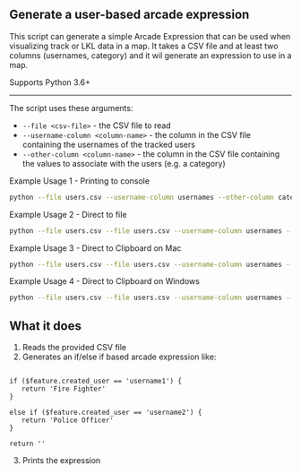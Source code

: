 ## Generate a user-based arcade expression

This script can generate a simple Arcade Expression that can be used when visualizing track or LKL data in a map. It takes a CSV file and at least two columns (usernames, category) and it wil generate an expression to use in a map.

Supports Python 3.6+

----

The script uses these arguments:
- `--file <csv-file>` - the CSV file to read
- `--username-column <column-name>` - the column in the CSV file containing the usernames of the tracked users
- `--other-column <column-name>` - the column in the CSV file containing the values to associate with the users (e.g. a category)

Example Usage 1 - Printing to console
```bash
python --file users.csv --username-column usernames --other-column category
```

Example Usage 2 - Direct to file
```bash
python --file users.csv --file users.csv --username-column usernames --other-column category > output.txt
```

Example Usage 3 - Direct to Clipboard on Mac
```bash
python --file users.csv --file users.csv --username-column usernames --other-column category | pbcopy
```

Example Usage 4 - Direct to Clipboard on Windows
```bash
python --file users.csv --file users.csv --username-column usernames --other-column category | CLIP
```

## What it does

 1. Reads the provided CSV file
 2. Generates an if/else if based arcade expression like:
 ```

if ($feature.created_user == 'username1') {
    return 'Fire Fighter'
}

else if ($feature.created_user == 'username2') {
    return 'Police Officer'
}

return ''

```
3. Prints the expression
